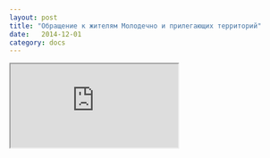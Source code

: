 ```yaml
---
layout: post
title: "Обращение к жителям Молодечно и прилегающих территорий"
date:   2014-12-01
category: docs
---
```


<iframe src="https://docs.google.com/document/d/1iyHxQDBsGOVk0XBaZQ_LqnxGWqoj4iac5r5l9tkn03g/pub?embedded=true"></iframe>